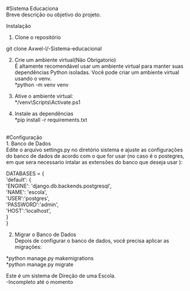 #Sistema Educaciona<br>
Breve descrição ou objetivo do projeto.<br>

Instalação<br>
1. Clone o repositório<br>

git clone Axwel-l/-Sistema-educacional<br>


2. Crie um ambiente virtual(Não Obrigatorio)<br>
É altamente recomendável usar um ambiente virtual para manter suas dependências Python isoladas. Você pode criar um ambiente virtual usando o venv.<br>
*python -m venv venv<br>

3. Ative o ambiente virtual:<br>
*/venv\Scripts\Activate.ps1<br>

4. Instale as dependências<br>
*pip install -r requirements.txt<br>

<br>
#Configuração<br>
1. Banco de Dados<br>
Edite o arquivo settings.py no diretório sistema e ajuste as configurações do banco de dados de acordo com o que for usar (no caso é o postegres, em que sera necessario intalar as extensões do banco que deseja usar ):<br>

DATABASES = {<br>
    'default': {<br>
        'ENGINE': 'django.db.backends.postgresql',<br>
        'NAME': 'escola',<br>
        'USER':'postgres',<br>
        'PASSWORD':'admin',<br>
        'HOST':'localhost',<br>
    }<br>
}

2. Migrar o Banco de Dados<br>
Depois de configurar o banco de dados, você precisa aplicar as migrações:<br>

*python manage.py makemigrations<br>
*python manage.py migrate<br>

Este é um sistema de Direção de uma Escola.<br>
-Incompleto até o momento<br>
